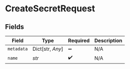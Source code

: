 # CreateSecretRequest


## Fields

| Field              | Type               | Required           | Description        |
| ------------------ | ------------------ | ------------------ | ------------------ |
| `metadata`         | Dict[str, *Any*]   | :heavy_minus_sign: | N/A                |
| `name`             | *str*              | :heavy_check_mark: | N/A                |